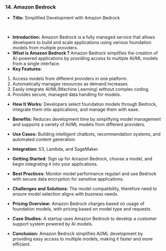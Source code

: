 ### 14. Amazon Bedrock


* **Title:** Simplified Development with Amazon Bedrock

&nbsp;
* **Introduction:**
Amazon Bedrock is a fully managed service that allows developers to build and scale applications using various foundation models from multiple providers.
&nbsp;
* **What is Amazon Bedrock ?**
Amazon Bedrock simplifies the creation of AI-powered applications by providing access to multiple AI/ML models from a single interface.
&nbsp;
* **Key Features:**
1. Access models from different providers in one platform.
2. Automatically manages resources as demand increases.
3. Easily integrate AI/ML(Machine Learning) without complex coding.
4. Provides secure, managed data handling for models.
&nbsp;

* **How It Works:**
Developers select foundation models through Bedrock, integrate them into applications, and manage them with ease.
&nbsp;
* **Benefits:**
Reduces development time by simplifying model management and supports a variety of AI/ML models from different providers.
&nbsp;
* **Use Cases:**
Building intelligent chatbots, recommendation systems, and automated content generation.
&nbsp;

* **Integration:**
S3, Lambda, and SageMaker.
&nbsp;
* **Getting Started:**
Sign up for Amazon Bedrock, choose a model, and begin integrating it into your applications.
&nbsp;
* **Best Practices:**
Monitor model performance regularl and use Bedrock with secure data encryption for sensitive applications.
&nbsp;
* **Challenges and Solutions:**
The model compatibility, therefore need to ensure model selection aligns with business needs.
&nbsp;
* **Pricing Overview:**
Amazon Bedrock charges based on usage of foundation models, with pricing based on model type and requests.
&nbsp;
* **Case Studies:**
A startup uses Amazon Bedrock to develop a customer support system powered by AI models.
&nbsp;
* **Conclusion:**
Amazon Bedrock simplifies AI/ML development by providing easy access to multiple models, making it faster and more efficient.
&nbsp;
